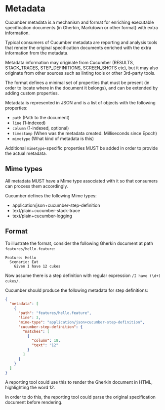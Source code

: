 # Metadata

Cucumber metadata is a mechanism and format for enriching executable
specification documents (in Gherkin, Markdown or other format) with extra
information.

Typical consumers of Cucumber metadata are reporting and analysis tools that
render the original specification documents enriched with the extra information
from the metadata.

Metadata information may originate from Cucumber (RESULTS, STACK_TRACES,
STEP_DEFINITIONS, SCREEN_SHOTS etc), but it may also originate from other
sources such as linting tools or other 3rd-party tools.

The format defines a minimal set of properties that must be present (in order to
locate where in the document it belongs), and can be extended by adding custom
properties.

Metadata is represented in JSON and is a list of objects with the following
properties:

* `path` (Path to the document)
* `line` (1-indexed)
* `column` (1-indexed, optional)
* `timestamp` (When was the metadata created. Milliseconds since Epoch)
* `mimetype` (What kind of metadata is this)

Additional `mimetype`-specific properties MUST be added in order to provide the actual
metadata.

## Mime types

All metadata MUST have a Mime type associated with it so that consumers can
process them accordingly.

Cucumber defines the following Mime types:

* application/json+cucumber-step-definition
* text/plain+cucumber-stack-trace
* text/plain+cucumber-logging

## Format

To illustrate the format, consider the following
Gherkin document at path `features/hello.feature`:

```gherkin
Feature: Hello
  Scenario: Eat
    Given I have 12 cukes
```

Now assume there is a step definition with regular expression `/I have (\d+) cukes/`.

Cucumber should produce the following metadata for step definitions:

```json
{
  "metadata": [
    {
      "path": "features/hello.feature",
      "line": 3,
      "mime-type": "application/json+cucumber-step-definition",
      "cucumber-step-definition": {
        "matches": [
          {
            "column": 18,
            "text": "12"
          }
        ]
      }
    }
  ]
}
```

A reporting tool could use this to render the Gherkin document in HTML,
highlighting the word *12*.

In order to do this, the reporting tool could parse the original specification
document before rendering.
